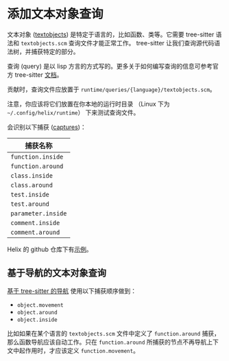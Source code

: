 # 添加文本对象查询

文本对象 ([textobjects]) 是特定于语言的，比如函数、类等。它需要 tree-sitter 语法和 `textobjects.scm`
查询文件才能正常工作。 tree-sitter 让我们查询源代码语法树，并捕获特定的部分。

查询 (query) 是以 lisp 方言的方式写的。更多关于如何编写查询的信息可参考官方 tree-sitter [文档][tree-sitter-queries]。

贡献时，查询文件应放置于 `runtime/queries/{language}/textobjects.scm`。

注意，你应该将它们放置在你本地的运行时目录 （Linux 下为 `~/.config/helix/runtime`） 下来测试查询文件。

会识别以下捕获 ([captures][tree-sitter-captures])：

| 捕获名称           |
|--------------------|
| `function.inside`  |
| `function.around`  |
| `class.inside`     |
| `class.around`     |
| `test.inside`      |
| `test.around`      |
| `parameter.inside` |
| `comment.inside`   |
| `comment.around`   |

Helix 的 github 仓库下有[示例][textobject-examples]。

## 基于导航的文本对象查询

[基于 tree-sitter 的导航][textobjects-nav] 使用以下捕获顺序做到：

- `object.movement`
- `object.around`
- `object.inside`

比如如果在某个语言的 `textobjects.scm` 文件中定义了 `function.around` 捕获，那么函数导航应该自动工作。只在
`function.around` 所捕获的节点不再导航上下文中起作用时，才应该定义 `function.movement`。

[textobjects]: ../usage.md#textobjects
[textobjects-nav]: ../usage.md#tree-sitter-textobject-based-navigation
[tree-sitter-queries]: https://tree-sitter.github.io/tree-sitter/using-parsers#query-syntax
[tree-sitter-captures]: https://tree-sitter.github.io/tree-sitter/using-parsers#capturing-nodes
[textobject-examples]: https://github.com/search?q=repo%3Ahelix-editor%2Fhelix+filename%3Atextobjects.scm&type=Code&ref=advsearch&l=&l=
